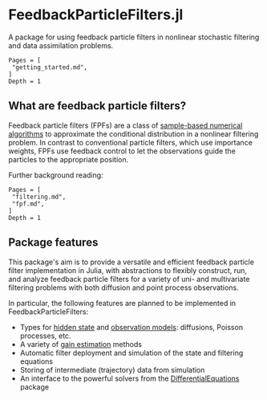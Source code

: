 # FeedbackParticleFilters.jl

A package for using feedback particle filters in nonlinear stochastic filtering and data assimilation problems.


```@contents
Pages = [
 "getting_started.md",
]
Depth = 1
```

## What are feedback particle filters?

Feedback particle filters (FPFs) are a class of [sample-based numerical algorithms](https://ieeexplore.ieee.org/document/6530707) to approximate the conditional distribution in a nonlinear filtering problem.
In contrast to conventional particle filters, which use importance weights, FPFs use feedback control to let the observations guide the particles to the appropriate position.

Further background reading:
```@contents
Pages = [
 "filtering.md",
 "fpf.md",
]
Depth = 1
```

## Package features

This package's aim is to provide a versatile and efficient feedback particle filter implementation in Julia, with abstractions to flexibly construct, run, and analyze feedback particle filters for a variety of uni- and multivariate filtering problems with both diffusion and point process observations.

In particular, the following features are planned to be implemented in FeedbackParticleFilters:
* Types for [hidden state](doc:hidden) and [observation models](doc:observation): diffusions, Poisson processes, etc.
* A variety of [gain estimation](doc:gainest) methods
* Automatic filter deployment and simulation of the state and filtering equations
* Storing of intermediate (trajectory) data from simulation
* An interface to the powerful solvers from the [DifferentialEquations](https://github.com/JuliaDiffEq/DifferentialEquations.jl) package 
